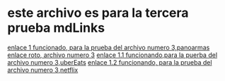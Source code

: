 # este archivo es para la tercera prueba mdLinks
[enlace 1 funcionado, para la prueba del archivo numero 3,panoarmas](https://www.civico.com/santiago/evento?date=finalizacion&category=todas)
[enlace roto, archivo numero 3](https://enlace.malito/este.enlace/no.esta.funcionando)
[enlace 1.1 funcionando,para la puerba del archivo numero 3,uberEats](https://www.ubereats.com/es-CL/)
[enlace 1.2 funcionando, para la prueba del archivo numero 3,netflix ](https://www.netflix.com/cl/)